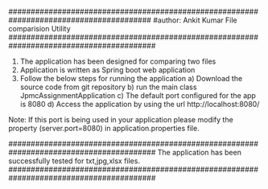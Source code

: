 ########################################################################################
#author: Ankit Kumar
File comparision Utility
#########################################################################################
1) The application has been designed for comparing two files
2) Application is written as Spring boot web application
3) Follow the below steps for running the application
   a) Download the source code from git repository
   b) run the main class JpmcAssignmentApplication
   c) The default port configured for the app is 8080
   d) Access the application by using the url 
     http://localhost:8080/

Note: If this port is being used in your application please modify the property (server.port=8080)
in application.properties file.

#########################################################################################
The application has been successfully tested for txt,jpg,xlsx files.
#########################################################################################

